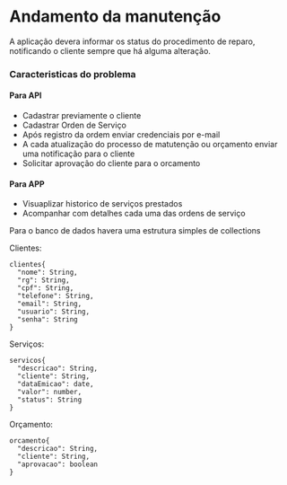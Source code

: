 # Andamento da manutenção
A aplicação devera informar os status do procedimento de reparo, notificando o cliente sempre que há alguma alteração.

### Caracteristicas do problema

#### Para API
 - Cadastrar previamente o cliente
 - Cadastrar Orden de Serviço
 - Após registro da ordem enviar credenciais por e-mail
 - A cada atualização do processo de matutenção ou orçamento enviar uma notificação para o cliente
 - Solicitar aprovação do cliente para o orcamento

#### Para APP
 - Visuaplizar historico de serviços prestados
 - Acompanhar com detalhes cada uma das ordens de serviço

Para o banco de dados havera uma estrutura simples de collections

Clientes:

	clientes{
      "nome": String,
      "rg": String,
      "cpf": String,
      "telefone": String,
      "email": String,
      "usuario": String,
      "senha": String
    }
Serviços:

	servicos{
      "descricao": String,
      "cliente": String,
      "dataEmicao": date,
      "valor": number,
      "status": String
    }
Orçamento:

	orcamento{
      "descricao": String,
      "cliente": String,
      "aprovacao": boolean
    }